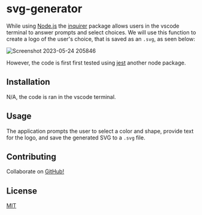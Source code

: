 # svg-generator

While using [Node.js](https://nodejs.org/en) the [inquirer](https://www.npmjs.com/package/inquirer) package allows users in the vscode terminal to answer prompts and select choices. 
We will use this function to create a logo of the user's choice, that is saved as an `.svg`, as seen below:

![Screenshot 2023-05-24 205846](https://github.com/l-antonello/svg-generator/assets/122548483/7f67719a-e584-40ee-8f8e-22248e65159d)

However, the code is first first tested using [jest](https://www.npmjs.com/package/jest) another node package.


## Installation

N/A, the code is ran in the vscode terminal.


## Usage

The application prompts the user to select a color and shape, provide text for the logo, and save the generated SVG to a `.svg` file.


## Contributing

Collaborate on [GitHub!](https://github.com/l-antonello/svg-generator)


## License

[MIT](https://choosealicense.com/licenses/mit/)
